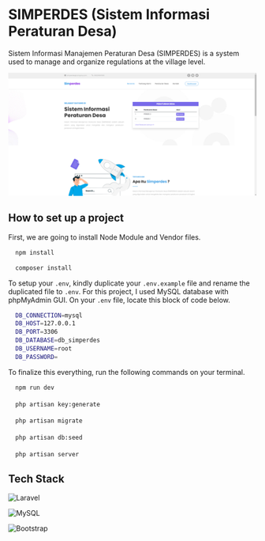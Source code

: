 
# SIMPERDES (Sistem Informasi Peraturan Desa)

Sistem Informasi Manajemen Peraturan Desa (SIMPERDES) is a system used to manage and organize regulations at the village level.

![App Screenshot](https://raw.githubusercontent.com/wayosu/simperdes/master/screenshot2.png)


## How to set up a project

First, we are going to install Node Module and Vendor files.

```bash
  npm install
```
```bash
  composer install
```

To setup your `.env`, kindly duplicate your `.env.example` file and rename the duplicated file to `.env`.
For this project, I used MySQL database with phpMyAdmin GUI. On your `.env` file, locate this block of code below.

```bash
  DB_CONNECTION=mysql
  DB_HOST=127.0.0.1
  DB_PORT=3306
  DB_DATABASE=db_simperdes
  DB_USERNAME=root
  DB_PASSWORD=
```

To finalize this everything, run the following commands on your terminal.

```bash
  npm run dev

  php artisan key:generate

  php artisan migrate

  php artisan db:seed

  php artisan server
```

## Tech Stack

![Laravel](https://img.shields.io/badge/laravel-%23FF2D20.svg?style=for-the-badge&logo=laravel&logoColor=white)

![MySQL](https://img.shields.io/badge/mysql-%2300f.svg?style=for-the-badge&logo=mysql&logoColor=white)

![Bootstrap](https://img.shields.io/badge/bootstrap-%238511FA.svg?style=for-the-badge&logo=bootstrap&logoColor=white)
